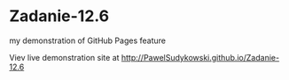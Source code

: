 # Zadanie-12.6

my demonstration of GitHub Pages feature

Viev live demonstration site at http://PawelSudykowski.github.io/Zadanie-12.6
